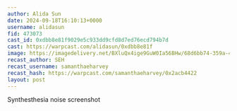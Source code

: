 ```yaml
---
author: Alida Sun
date: 2024-09-18T16:10:13+0000
username: alidasun
fid: 473073
cast_id: 0xdbb8e81f9029e5c933dd9cfd8d7ed76ecd794b7d
cast: https://warpcast.com/alidasun/0xdbb8e81f
image: https://imagedelivery.net/BXluQx4ige9GuW0Ia56BHw/68d6bb74-359a-43dc-9960-f403c175a100/original
recast_author: SEH
recast_username: samanthaeharvey
recast_hash: https://warpcast.com/samanthaeharvey/0x2acb4422
layout: post
---
```

Synthesthesia noise screenshot  

<img src='https://imagedelivery.net/BXluQx4ige9GuW0Ia56BHw/68d6bb74-359a-43dc-9960-f403c175a100/original' alt='' referrerpolicy='no-referrer'/>